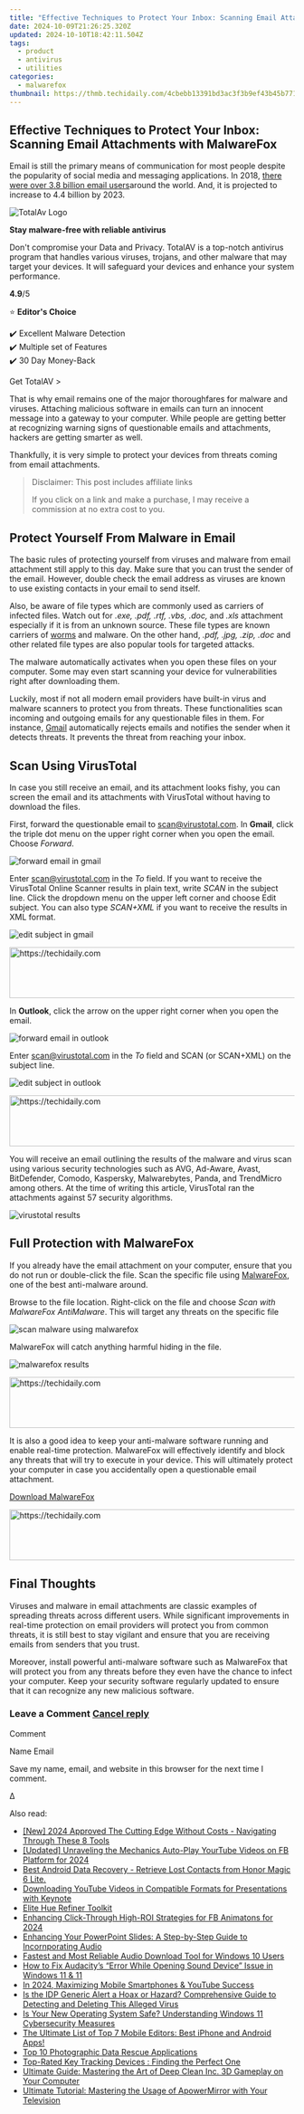 ```yaml
---
title: "Effective Techniques to Protect Your Inbox: Scanning Email Attachments with MalwareFox"
date: 2024-10-09T21:26:25.320Z
updated: 2024-10-10T18:42:11.504Z
tags:
  - product
  - antivirus
  - utilities
categories:
  - malwarefox
thumbnail: https://thmb.techidaily.com/4cbebb13391bd3ac3f3b9ef43b45b771ba69f0146a8bbd42e4f0e8dd5abd0510.jpg
---
```


## Effective Techniques to Protect Your Inbox: Scanning Email Attachments with MalwareFox

Email is still the primary means of communication for most people despite the popularity of social media and messaging applications. In 2018, [there were over 3.8 billion email users](https://www.statista.com/statistics/255080/number-of-e-mail-users-worldwide/)around the world. And, it is projected to increase to 4.4 billion by 2023.

![TotalAv Logo](https://www.malwarefox.com/wp-content/uploads/2024/02/totalav-svg.webp "totalav-svg")

**Stay malware-free with reliable antivirus**

Don't compromise your Data and Privacy. TotalAV is a top-notch antivirus program that handles various viruses, trojans, and other malware that may target your devices. It will safeguard your devices and enhance your system performance.

**4.9**/5

⭐ **Editor's Choice**

✔️ Excellent Malware Detection  
✔️ Multiple set of Features  
✔️ 30 Day Money-Back

[](https://tools.techidaily.com/malwarefox/products/) Get TotalAV > 

That is why email remains one of the major thoroughfares for malware and viruses. Attaching malicious software in emails can turn an innocent message into a gateway to your computer. While people are getting better at recognizing warning signs of questionable emails and attachments, hackers are getting smarter as well.

Thankfully, it is very simple to protect your devices from threats coming from email attachments.

>  Disclaimer: This post includes affiliate links
>
>  If you click on a link and make a purchase, I may receive a commission at no extra cost to you.
>

## **Protect Yourself From Malware in Email**

The basic rules of protecting yourself from viruses and malware from email attachment still apply to this day. Make sure that you can trust the sender of the email. However, double check the email address as viruses are known to use existing contacts in your email to send itself.

Also, be aware of file types which are commonly used as carriers of infected files. Watch out for _.exe, .pdf, .rtf, .vbs, .doc,_ and _.xls_ attachment especially if it is from an unknown source. These file types are known carriers of [worms](https://tools.techidaily.com/malwarefox/products/) and malware. On the other hand, _.pdf, .jpg, .zip, .doc_ and other related file types are also popular tools for targeted attacks. 

The malware automatically activates when you open these files on your computer. Some may even start scanning your device for vulnerabilities right after downloading them.

Luckily, most if not all modern email providers have built-in virus and malware scanners to protect you from threats. These functionalities scan incoming and outgoing emails for any questionable files in them. For instance, [Gmail](https://support.google.com/mail/answer/25760?hl=en) automatically rejects emails and notifies the sender when it detects threats. It prevents the threat from reaching your inbox.

## **Scan Using VirusTotal**

In case you still receive an email, and its attachment looks fishy, you can screen the email and its attachments with VirusTotal without having to download the files.

First, forward the questionable email to [scan@virustotal.com](https://tools.techidaily.com/malwarefox/products/). In **Gmail**, click the triple dot menu on the upper right corner when you open the email. Choose _Forward_.

![forward email in gmail](https://www.malwarefox.com/wp-content/uploads/2019/04/1-1.png)

Enter [scan@virustotal.com](https://tools.techidaily.com/malwarefox/products/) in the _To_ field. If you want to receive the VirusTotal Online Scanner results in plain text, write _SCAN_ in the subject line. Click the dropdown menu on the upper left corner and choose Edit subject. You can also type _SCAN+XML_ if you want to receive the results in XML format.

![edit subject in gmail](https://www.malwarefox.com/wp-content/uploads/2019/04/2.png)

<!-- affiliate ads begin -->
<a href="https://wigfever.sjv.io/c/5597632/2014851/22899" target="_top" id="2014851">
  <img src="//a.impactradius-go.com/display-ad/22899-2014851" border="0" alt="https://techidaily.com" width="728" height="90"/>
</a>
<img height="0" width="0" src="https://wigfever.sjv.io/i/5597632/2014851/22899" style="position:absolute;visibility:hidden;" border="0" />
<!-- affiliate ads end -->

In **Outlook**, click the arrow on the upper right corner when you open the email.

![forward email in outlook](https://www.malwarefox.com/wp-content/uploads/2019/04/4.png)

Enter [scan@virustotal.com](https://tools.techidaily.com/malwarefox/products/) in the _To_ field and SCAN (or SCAN+XML) on the subject line.

![edit subject in outlook](https://www.malwarefox.com/wp-content/uploads/2019/04/5.png)

<!-- affiliate ads begin -->
<a href="https://unicoeye.pxf.io/c/5597632/2134234/18498" target="_top" id="2134234">
  <img src="//a.impactradius-go.com/display-ad/18498-2134234" border="0" alt="https://techidaily.com" width="728" height="90"/>
</a>
<img height="0" width="0" src="https://unicoeye.pxf.io/i/5597632/2134234/18498" style="position:absolute;visibility:hidden;" border="0" />
<!-- affiliate ads end -->

You will receive an email outlining the results of the malware and virus scan using various security technologies such as AVG, Ad-Aware, Avast, BitDefender, Comodo, Kaspersky, Malwarebytes, Panda, and TrendMicro among others. At the time of writing this article, VirusTotal ran the attachments against 57 security algorithms.

![virustotal results](https://www.malwarefox.com/wp-content/uploads/2019/04/3.png)

## **Full Protection with MalwareFox**

If you already have the email attachment on your computer, ensure that you do not run or double-click the file. Scan the specific file using [MalwareFox](https://tools.techidaily.com/malwarefox/products/), one of the best anti-malware around.

Browse to the file location. Right-click on the file and choose _Scan with MalwareFox AntiMalware_. This will target any threats on the specific file

![scan malware using malwarefox](https://www.malwarefox.com/wp-content/uploads/2019/04/6.png)

MalwareFox will catch anything harmful hiding in the file.

![malwarefox results](https://www.malwarefox.com/wp-content/uploads/2019/04/7.png)

<!-- affiliate ads begin -->
<a href="https://ephamedtechinc.pxf.io/c/5597632/2137229/26400" target="_top" id="2137229">
  <img src="//a.impactradius-go.com/display-ad/26400-2137229" border="0" alt="https://techidaily.com" width="728" height="90"/>
</a>
<img height="0" width="0" src="https://ephamedtechinc.pxf.io/i/5597632/2137229/26400" style="position:absolute;visibility:hidden;" border="0" />
<!-- affiliate ads end -->

It is also a good idea to keep your anti-malware software running and enable real-time protection. MalwareFox will effectively identify and block any threats that will try to execute in your device. This will ultimately protect your computer in case you accidentally open a questionable email attachment.

[Download MalwareFox](https://tools.techidaily.com/malwarefox/products/)

<!-- affiliate ads begin -->
<a href="https://bluettiit.sjv.io/c/5597632/2148129/17093" target="_top" id="2148129">
  <img src="//a.impactradius-go.com/display-ad/17093-2148129" border="0" alt="https://techidaily.com" width="728" height="90"/>
</a>
<img height="0" width="0" src="https://bluettiit.sjv.io/i/5597632/2148129/17093" style="position:absolute;visibility:hidden;" border="0" />
<!-- affiliate ads end -->

## **Final Thoughts**

Viruses and malware in email attachments are classic examples of spreading threats across different users. While significant improvements in real-time protection on email providers will protect you from common threats, it is still best to stay vigilant and ensure that you are receiving emails from senders that you trust.

Moreover, install powerful anti-malware software such as MalwareFox that will protect you from any threats before they even have the chance to infect your computer. Keep your security software regularly updated to ensure that it can recognize any new malicious software.

### Leave a Comment [Cancel reply](https://tools.techidaily.com/malwarefox/products/)

Comment

Name Email 

Save my name, email, and website in this browser for the next time I comment.

Δ

<ins class="adsbygoogle"
     style="display:block"
     data-ad-format="autorelaxed"
     data-ad-client="ca-pub-7571918770474297"
     data-ad-slot="1223367746"></ins>

<ins class="adsbygoogle"
     style="display:block"
     data-ad-client="ca-pub-7571918770474297"
     data-ad-slot="8358498916"
     data-ad-format="auto"
     data-full-width-responsive="true"></ins>

<span class="atpl-alsoreadstyle">Also read:</span>
<div><ul>
<li><a href="https://youtube-data.techidaily.com/024-approved-the-cutting-edge-without-costs-navigating-through-these-8-tools/"><u>[New] 2024 Approved The Cutting Edge Without Costs - Navigating Through These 8 Tools</u></a></li>
<li><a href="https://facebook-video-content.techidaily.com/updated-unraveling-the-mechanics-auto-play-yourtube-videos-on-fb-platform-for-2024/"><u>[Updated] Unraveling the Mechanics Auto-Play YourTube Videos on FB Platform for 2024</u></a></li>
<li><a href="https://phone-solutions.techidaily.com/best-android-data-recovery-retrieve-lost-contacts-from-honor-magic-6-lite-by-fonelab-android-recover-contacts/"><u>Best Android Data Recovery - Retrieve Lost Contacts from Honor Magic 6 Lite.</u></a></li>
<li><a href="https://win-hacks.techidaily.com/downloading-youtube-videos-in-compatible-formats-for-presentations-with-keynote/"><u>Downloading YouTube Videos in Compatible Formats for Presentations with Keynote</u></a></li>
<li><a href="https://extra-resources.techidaily.com/elite-hue-refiner-toolkit/"><u>Elite Hue Refiner Toolkit</u></a></li>
<li><a href="https://facebook-video-content.techidaily.com/enhancing-click-through-high-roi-strategies-for-fb-animatons-for-2024/"><u>Enhancing Click-Through High-ROI Strategies for FB Animatons for 2024</u></a></li>
<li><a href="https://win-cloud.techidaily.com/enhancing-your-powerpoint-slides-a-step-by-step-guide-to-incornporating-audio/"><u>Enhancing Your PowerPoint Slides: A Step-by-Step Guide to Incornporating Audio</u></a></li>
<li><a href="https://win-cloud.techidaily.com/fastest-and-most-reliable-audio-download-tool-for-windows-10-users/"><u>Fastest and Most Reliable Audio Download Tool for Windows 10 Users</u></a></li>
<li><a href="https://win11-tips.techidaily.com/how-to-fix-audacitys-error-while-opening-sound-device-issue-in-windows-11-and-11/"><u>How to Fix Audacity’s “Error While Opening Sound Device” Issue in Windows 11 & 11</u></a></li>
<li><a href="https://youtube-stream.techidaily.com/in-2024-maximizing-mobile-smartphones-and-youtube-success/"><u>In 2024, Maximizing Mobile Smartphones & YouTube Success</u></a></li>
<li><a href="https://win-cloud.techidaily.com/is-the-idp-generic-alert-a-hoax-or-hazard-comprehensive-guide-to-detecting-and-deleting-this-alleged-virus/"><u>Is the IDP Generic Alert a Hoax or Hazard? Comprehensive Guide to Detecting and Deleting This Alleged Virus</u></a></li>
<li><a href="https://win-cloud.techidaily.com/is-your-new-operating-system-safe-understanding-windows-11-cybersecurity-measures/"><u>Is Your New Operating System Safe? Understanding Windows 11 Cybersecurity Measures</u></a></li>
<li><a href="https://win-cloud.techidaily.com/the-ultimate-list-of-top-7-mobile-editors-best-iphone-and-android-apps/"><u>The Ultimate List of Top 7 Mobile Editors: Best iPhone and Android Apps!</u></a></li>
<li><a href="https://win-cloud.techidaily.com/top-10-photographic-data-rescue-applications/"><u>Top 10 Photographic Data Rescue Applications</u></a></li>
<li><a href="https://buynow-info.techidaily.com/top-rated-key-tracking-devices-finding-the-perfect-one/"><u>Top-Rated Key Tracking Devices : Finding the Perfect One</u></a></li>
<li><a href="https://win-cloud.techidaily.com/ultimate-guide-mastering-the-art-of-deep-clean-inc-3d-gameplay-on-your-computer/"><u>Ultimate Guide: Mastering the Art of Deep Clean Inc. 3D Gameplay on Your Computer</u></a></li>
<li><a href="https://win-cloud.techidaily.com/ultimate-tutorial-mastering-the-usage-of-apowermirror-with-your-television/"><u>Ultimate Tutorial: Mastering the Usage of ApowerMirror with Your Television</u></a></li>
</ul></div>

